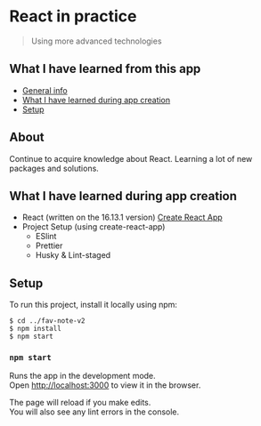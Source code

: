 # React in practice

> Using more advanced technologies

## What I have learned from this app

- [General info](#about)
- [What I have learned during app creation](#what-i-have-learned-during-app-creation)
- [Setup](#setup)

## About

Continue to acquire knowledge about React. Learning a lot of new packages and solutions.

## What I have learned during app creation

- React (written on the 16.13.1 version) [Create React App](https://github.com/facebook/create-react-app)
- Project Setup (using create-react-app)
  - ESlint
  - Prettier
  - Husky & Lint-staged

## Setup

To run this project, install it locally using npm:

```
$ cd ../fav-note-v2
$ npm install
$ npm start
```

### `npm start`

Runs the app in the development mode.<br />
Open [http://localhost:3000](http://localhost:3000) to view it in the browser.

The page will reload if you make edits.<br />
You will also see any lint errors in the console.
